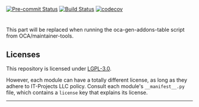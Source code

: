 
<!-- /!\ Non OCA Context : Set here the badge of your runbot / runboat instance. -->
[![Pre-commit Status](https://github.com/it-projects-llc/parsers/actions/workflows/pre-commit.yml/badge.svg?branch=master)](https://github.com/it-projects-llc/parsers/actions/workflows/pre-commit.yml?query=branch%3Amaster)
[![Build Status](https://github.com/it-projects-llc/parsers/actions/workflows/test.yml/badge.svg?branch=master)](https://github.com/it-projects-llc/parsers/actions/workflows/test.yml?query=branch%3Amaster)
[![codecov](https://codecov.io/gh/it-projects-llc/parsers/branch/master/graph/badge.svg)](https://codecov.io/gh/it-projects-llc/parsers)
<!-- /!\ Non OCA Context : Set here the badge of your translation instance. -->

<!-- /!\ do not modify above this line -->

#



<!-- /!\ do not modify below this line -->

<!-- prettier-ignore-start -->

[//]: # (addons)

This part will be replaced when running the oca-gen-addons-table script from OCA/maintainer-tools.

[//]: # (end addons)

<!-- prettier-ignore-end -->

## Licenses

This repository is licensed under [LGPL-3.0](LICENSE).

However, each module can have a totally different license, as long as they adhere to IT-Projects LLC
policy. Consult each module's `__manifest__.py` file, which contains a `license` key
that explains its license.

----
<!-- /!\ Non OCA Context : Set here the full description of your organization. -->
